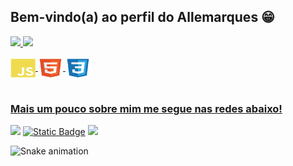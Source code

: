 ## Bem-vindo(a) ao perfil do Allemarques 😁

 <div>
   <a href="https://github.com/allemarques">
   <img height="180em" src="https://github-readme-stats.vercel.app/api?username=allemarques&show_icons=true&theme=dracula&include_all_commits=true&count_private=true"/>
   <img height="180em" src="https://github-readme-stats.vercel.app/api/top-langs/?username=allemarques&layout=compact&langs_count=6&theme=dracula"/>

</div>
<div style="display: inline_block"><br>
  <img align="center" alt="Js" height="30" width="40" src="https://raw.githubusercontent.com/devicons/devicon/master/icons/javascript/javascript-plain.svg">
  <img align="center" alt="HTML" height="30" width="40" src="https://raw.githubusercontent.com/devicons/devicon/master/icons/html5/html5-original.svg">
  <img align="center" alt="CSS" height="30" width="40" src="https://raw.githubusercontent.com/devicons/devicon/master/icons/css3/css3-original.svg">
</div>
 
 <br>
 
  ### Mais um pouco sobre mim me segue nas redes abaixo!
 
<div> 

  <a href="https://instagram.com/allemarques_" target="_blank"><img src="https://img.shields.io/badge/-Instagram-%23E4405F?style=for-the-badge&logo=instagram&logoColor=white" target="_blank"></a> 
  <a href = "mailto:alessandro_206@live.com"><img alt="Static Badge" src="https://img.shields.io/badge/-outlook-%2523333%3F?style=for-the-badge&logo=microsoftoutlook&logoColor=white&color=gray"></a>
  <a href="https://www.linkedin.com/in/alessandro-marques-677839238/" target="_blank"><img src="https://img.shields.io/badge/-LinkedIn-%230077B5?style=for-the-badge&logo=linkedin&logoColor=white" target="_blank"></a> 
 
  ![Snake animation](https://github.com/allemarques/allemarques/blob/output/github-contribution-grid-snake.svg)

</div>



